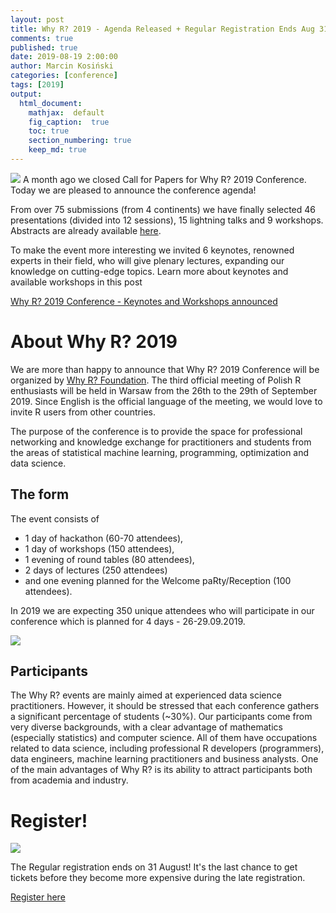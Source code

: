 ```yaml
---
layout: post
title: Why R? 2019 - Agenda Released + Regular Registration Ends Aug 31st!
comments: true
published: true
date: 2019-08-19 2:00:00
author: Marcin Kosiński
categories: [conference]
tags: [2019]
output:
  html_document:
    mathjax:  default
    fig_caption:  true
    toc: true
    section_numbering: true
    keep_md: true
---
```


<img src="/foundation/images/fulls/whyr2019/agenda.jpg" class="fit image"> A month ago we closed Call for Papers for Why R? 2019 Conference. Today we are pleased to announce the conference agenda!

From over 75 submissions (from 4 continents) we have finally selected 46 presentations (divided into 12 sessions), 15 lightning talks and 9 workshops. Abstracts are already available [here](https://github.com/WhyR2019/abstracts/).

To make the event more interesting we invited 6 keynotes, renowned experts in their field, who will give plenary lectures, expanding our knowledge on cutting-edge topics. Learn more about keynotes and available workshops in this post

[Why R? 2019 Conference - Keynotes and Workshops announced](http://whyr.pl/foundation/2019/WhyR-2019-Keynotes-Workshops-Announced/)

# About **Why R? 2019**

We are more than happy to announce that Why R? 2019 Conference will be organized by [Why R? Foundation](http://whyr.pl/foundation/tags/#info). The third official meeting of Polish R enthusiasts will be held in Warsaw from the 26th to the 29th of September 2019. Since English is the official language of the meeting, we would love to invite R users from other countries.

The purpose of the conference is to provide the space for professional networking and knowledge exchange for practitioners and students from the areas of statistical machine learning, programming, optimization and data science.

## The form

The event consists of 
- 1 day of hackathon (60-70 attendees), 
- 1 day of workshops (150 attendees), 
- 1 evening of round tables (80 attendees), 
- 2 days of lectures (250 attendees) 
- and one evening planned for the Welcome paRty/Reception (100 attendees).

In 2019 we are expecting 350 unique attendees who will participate in our conference which is planned for 4 days - 26-29.09.2019.

<img src="/foundation/images/fulls/whyr2019/planm.png" class="fit image">

## Participants

The Why R? events are mainly aimed at experienced data science practitioners. However, it should be stressed that each conference gathers a significant percentage of students (~30%). Our participants come from very diverse backgrounds, with a clear advantage of mathematics (especially statistics) and computer science. All of them have occupations related to data science, including professional R developers (programmers), data engineers, machine learning practitioners and business analysts. One of the main advantages of Why R? is its ability to attract participants both from academia and industry.

# Register!

<img src="/foundation/images/fulls/whyr2019/timeline_update_small.jpg" class="fit image">

The Regular registration ends on 31 August! It's the last chance to get tickets before they become more expensive during the late registration.

[Register here](http://whyr.pl/2019/register/)

